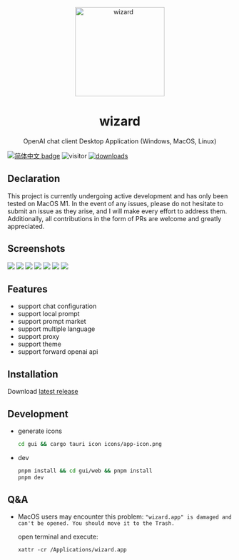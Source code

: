 <p align="center">
  <img width="200" src="./assets/logo.png" alt="wizard">
  <h1 align="center">wizard</h1>
  <p align="center">OpenAI chat client Desktop Application (Windows, MacOS, Linux)</p>
</p>

[![简体中文 badge](https://img.shields.io/badge/%E7%AE%80%E4%BD%93%E4%B8%AD%E6%96%87-Simplified%20Chinese-blue)](./README-ZH_CN.md)
![visitor](https://visitor-badge.glitch.me/badge?page_id=lisiur.wizard)
[![downloads](https://img.shields.io/github/downloads/lisiur/wizard/total.svg?style=flat-square)](https://github.com/lisiur/wizard/releases)

## Declaration

This project is currently undergoing active development and has only been tested on MacOS M1. In the event of any issues, please do not hesitate to submit an issue as they arise, and I will make every effort to address them. Additionally, all contributions in the form of PRs are welcome and greatly appreciated.

## Screenshots

![](./assets/live.gif)
![](./assets/chat.jpeg)
![](./assets/chat-config.jpeg)
![](./assets/prompt.jpeg)
![](./assets/prompt-market.jpeg)
![](./assets/prompt-market2.jpeg)
![](./assets/settings.jpeg)

## Features

- support chat configuration
- support local prompt
- support prompt market
- support multiple language
- support proxy
- support theme
- support forward openai api

## Installation

Download [latest release](https://github.com/lisiur/wizard/releases)

## Development

- generate icons

    ```bash
    cd gui && cargo tauri icon icons/app-icon.png
    ```
- dev
    ```bash
    pnpm install && cd gui/web && pnpm install
    pnpm dev
    ```

## Q&A

-  MacOS users may encounter this problem: `"wizard.app" is damaged and can't be opened. You should move it to the Trash.`

    open terminal and execute:

    ```shell
    xattr -cr /Applications/wizard.app
    ```


